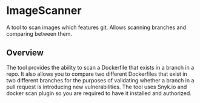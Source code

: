 # ImageScanner

A tool to scan images which features git. Allows scanning branches and comparing between them.

## Overview

The tool provides the ability to scan a Dockerfile that exists in a branch in a repo. It also allows you to compare two different Dockerfiles that exist in two different branches for the purposes
of validating whether a branch in a pull request is introducing new vulnerabilities. The tool uses Snyk.io and docker scan plugin so you are required to have it installed and authorized.

